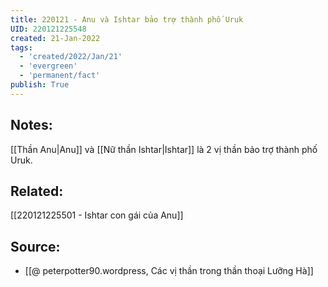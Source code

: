 ```yaml
---
title: 220121 - Anu và Ishtar bảo trợ thành phố Uruk
UID: 220121225548
created: 21-Jan-2022
tags:
  - 'created/2022/Jan/21'
  - 'evergreen'
  - 'permanent/fact'
publish: True
---
```

## Notes:
[[Thần Anu|Anu]] và [[Nữ thần Ishtar|Ishtar]] là 2 vị thần bảo trợ thành phố Uruk.

## Related:
[[220121225501 - Ishtar con gái của Anu]]
## Source:
- [[@ peterpotter90.wordpress, Các vị thần trong thần thoại Lưỡng Hà]]

